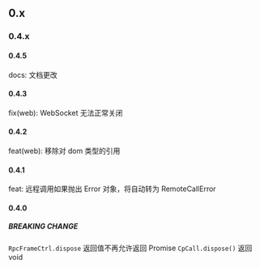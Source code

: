 ## 0.x

### 0.4.x

#### 0.4.5

docs: 文档更改

#### 0.4.3

fix(web): WebSocket 无法正常关闭

#### 0.4.2

feat(web): 移除对 dom 类型的引用

#### 0.4.1

feat: 远程调用如果抛出 Error 对象，将自动转为 RemoteCallError

#### 0.4.0

##### BREAKING CHANGE

`RpcFrameCtrl.dispose` 返回值不再允许返回 Promise
`CpCall.dispose()` 返回 void

